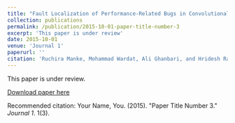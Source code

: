 ```yaml
---
title: "Fault Localization of Performance-Related Bugs in Convolutional Neural Networks"
collection: publications
permalink: /publication/2015-10-01-paper-title-number-3
excerpt: 'This paper is under review'
date: 2015-10-01
venue: 'Journal 1'
paperurl: ''
citation: 'Ruchira Manke, Mohammad Wardat, Ali Ghanbari, and Hridesh Rajan, Fault Localization of Performance-Related Bugs in Convolutional Neural Networks. (Under Review).'
---
```

This paper is under review.

[Download paper here]()

Recommended citation: Your Name, You. (2015). "Paper Title Number 3." <i>Journal 1</i>. 1(3).